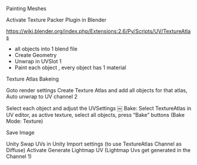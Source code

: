Painting Meshes

Activate Texture Packer Plugin in Blender

https://wiki.blender.org/index.php/Extensions:2.6/Py/Scripts/UV/TextureAtlas

* all objects into 1 blend file
* Create Geometry
* Unwrap in UVSlot 1
* Paint each object , every object has 1 material

Texture Atlas Bakeing

Goto render settings
Create Texture Atlas and add all objects for that atlas, Auto unwrap to UV channel 2

Select each object and adjust the UVSettings
￼
Bake: Select TextureAtlas in UV editor, as active texture, select all objects, press “Bake” buttons (Bake Mode: Texture)

Save Image

Unity
Swap UVs in Unity Import settings (to use TextureAtlas Channel as Diffuse)
Activate Generate Lightmap UV (Lightmap Uvs get generated in the Channel 1)

